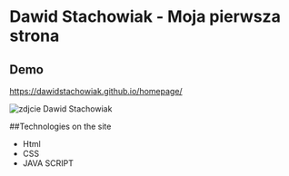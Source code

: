 # Dawid Stachowiak - Moja pierwsza strona
## Demo
https://dawidstachowiak.github.io/homepage/

![zdjcie Dawid Stachowiak](https://i.postimg.cc/cCxsyPwL/me.png "Dawid Stachowiak")

##Technologies on the site

- Html
- CSS
- JAVA SCRIPT

